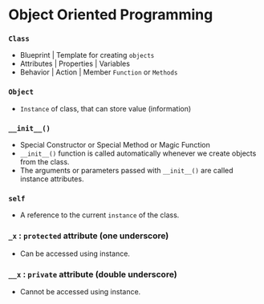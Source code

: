 # Object Oriented Programming

### `Class` 
- Blueprint | Template for creating `objects`
- Attributes | Properties | Variables 
- Behavior | Action | Member `Function` or `Methods`

### `Object`
- `Instance` of class, that can store value (information) 

### `__init__()`
- Special Constructor or Special Method or Magic Function
- `__init__()` function is called automatically whenever we create objects from the class.
- The arguments or parameters passed with `__init__()` are called instance attributes.

### `self`
- A reference to the current `instance` of the class.

### `_x` : `protected` attribute (one underscore)
- Can be accessed using instance.

### `__x` : `private` attribute (double underscore)
- Cannot be accessed using instance.
